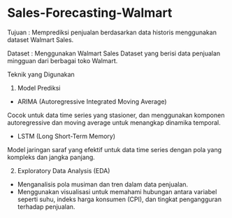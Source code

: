 # Sales-Forecasting-Walmart

Tujuan :
Memprediksi penjualan berdasarkan data historis menggunakan dataset Walmart Sales.

Dataset :
Menggunakan Walmart Sales Dataset yang berisi data penjualan mingguan dari berbagai toko Walmart.

Teknik yang Digunakan

1. Model Prediksi

- ARIMA (Autoregressive Integrated Moving Average)

Cocok untuk data time series yang stasioner, dan menggunakan komponen autoregressive dan moving average untuk menangkap dinamika temporal.

- LSTM (Long Short-Term Memory)
  
Model jaringan saraf yang efektif untuk data time series dengan pola yang kompleks dan jangka panjang.

2. Exploratory Data Analysis (EDA)

- Menganalisis pola musiman dan tren dalam data penjualan.
- Menggunakan visualisasi untuk memahami hubungan antara variabel seperti suhu, indeks harga konsumen (CPI), dan tingkat pengangguran terhadap penjualan.
